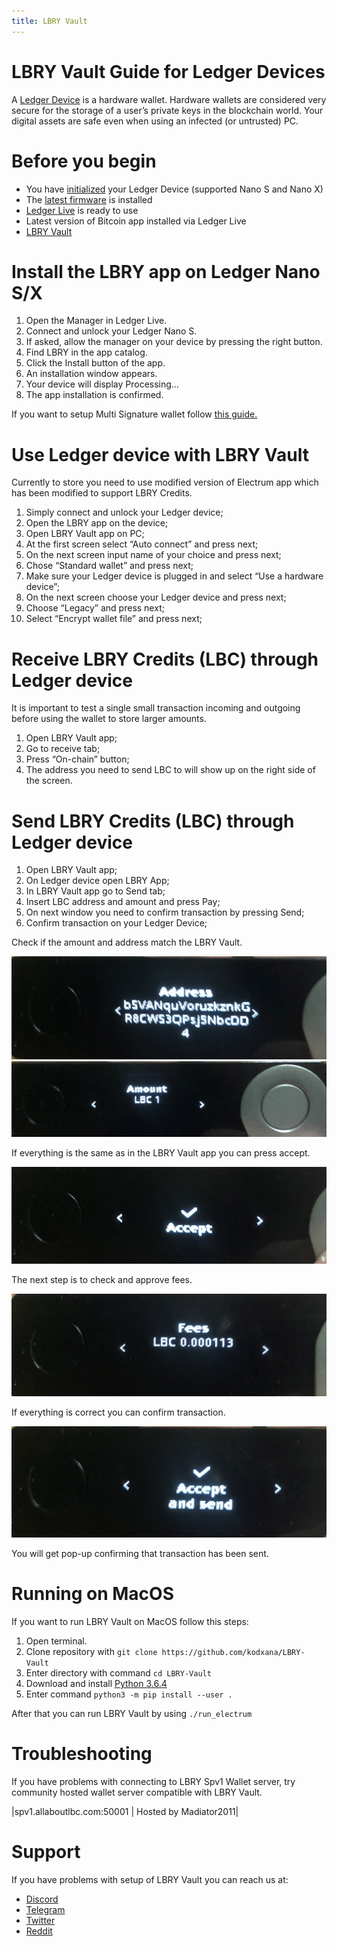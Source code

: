 ```yaml
---
title: LBRY Vault
---
```

# LBRY Vault Guide for Ledger Devices

A [Ledger Device](https://www.ledger.com/products/ledger-nano-s&sa=D&ust=1582572545402000) is a hardware wallet. Hardware wallets are considered very secure for the storage of a user’s private keys in the blockchain world. Your digital assets are safe even when using an infected (or untrusted) PC.

# Before you begin
- You have [initialized](https://support.ledgerwallet.com/hc/en-us/articles/360000613793&sa=D&ust=1582572545402000) your Ledger Device (supported Nano S and Nano X)
- The [latest firmware](https://support.ledgerwallet.com/hc/en-us/articles/360002731113-Update-Ledger-Nano-S-firmware&sa=D&ust=1582572545403000) is installed
- [Ledger Live](https://support.ledger.com/hc/en-us/articles/360006395233-Take-your-first-steps&sa=D&ust=1582572545403000) is ready to use
- Latest version of Bitcoin app installed via Ledger Live
- [LBRY Vault](https://github.com/LBRYFoundation/LBRY-Vault/releases)

# Install the LBRY app on Ledger Nano S/X

1. Open the Manager in Ledger Live.
2. Connect and unlock your Ledger Nano S.
3. If asked, allow the manager on your device by pressing the right button.
4. Find LBRY in the app catalog.
5. Click the Install button of the app.
6. An installation window appears.
7. Your device will display Processing…
8. The app installation is confirmed.

If you want to setup Multi Signature wallet follow [this guide.](https://lbry.com/faq/multisig)

# Use Ledger device with LBRY Vault

Currently to store you need to use modified version of Electrum app which has been modified to support LBRY Credits.

1. Simply connect and unlock your Ledger device;
2. Open the LBRY app on the device;
3. Open LBRY Vault app on PC;
4. At the first screen select “Auto connect” and press next;
5. On the next screen input name of your choice and press next;
6. Chose “Standard wallet” and press next;
7. Make sure your Ledger device is plugged in and select “Use a hardware device”;
8. On the next screen choose your Ledger device and press next;
9. Choose “Legacy” and press next;
10. Select “Encrypt wallet file” and press next;

# Receive LBRY Credits (LBC) through Ledger device

It is important to test a single small transaction incoming and outgoing before using the wallet to store larger amounts.

1. Open LBRY Vault app;
2. Go to receive tab;
3. Press “On-chain” button;
4. The address you need to send LBC to will show up on the right side of the screen.

# Send LBRY Credits (LBC) through Ledger device

1. Open LBRY Vault app;
2. On Ledger device open LBRY App;
3. In LBRY Vault app go to Send tab;
4. Insert LBC address and amount and press Pay;
5. On next window you need to confirm transaction by pressing Send;
6. Confirm transaction on your Ledger Device;

Check if the amount and address match the LBRY Vault.

![Address](assets/img/address1.jpg)
![Amount](assets/img/amount-lbc1.jpg)

If everything is the same as in the LBRY Vault app you can press accept.

![Accept](assets/img/accept.jpg)

The next step is to check and approve fees.

![Fees](assets/img/fees.jpg)

If everything is correct you can confirm transaction.

![Accept](assets/img/accept-and-send.jpg)

You will get pop-up confirming that transaction has been sent.

# Running on MacOS
If you want to run LBRY Vault on MacOS follow this steps:

1. Open terminal.
2. Clone repository with ``git clone https://github.com/kodxana/LBRY-Vault``
3. Enter directory with command ``cd LBRY-Vault``
4. Download and install [Python 3.6.4](https://www.python.org/ftp/python/3.6.4/python-3.6.4-macosx10.6.pkg)
5. Enter command ``python3 -m pip install --user .``

After that you can run LBRY Vault by using ``./run_electrum``

# Troubleshooting

If you have problems with connecting to LBRY Spv1 Wallet server, try community hosted wallet server compatible with LBRY Vault.

|spv1.allaboutlbc.com:50001 | Hosted by Madiator2011|

# Support

If you have problems with setup of LBRY Vault you can reach us at:
- [Discord](https://chat.lbry.com/)
- [Telegram](https://t.me/lbryofficial)
- [Twitter](https://twitter.com/LBRYcom)
- [Reddit](https://www.reddit.com/r/lbry)
